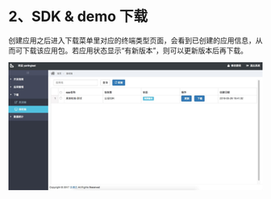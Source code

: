 # 2、SDK & demo 下载

创建应用之后进入下载菜单里对应的终端类型页面，会看到已创建的应用信息，从而可下载该应用包。若应用状态显示“有新版本”，则可以更新版本后再下载。

![download](/assets/download.jpg)